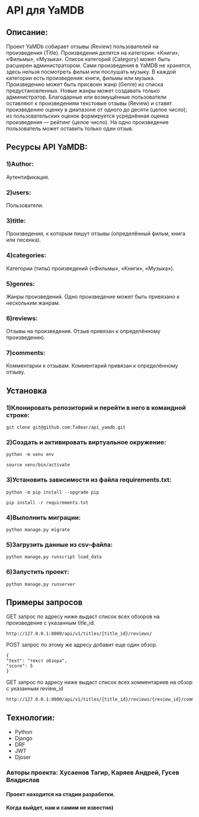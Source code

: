 # API для YaMDB


## Описание:
Проект YaMDb собирает отзывы (Review) пользователей на произведения (Title). Произведения делятся на категории: «Книги», «Фильмы», «Музыка». Список категорий (Category) может быть расширен администратором.
Сами произведения в YaMDB не хранятся, здесь нельзя посмотреть фильм или послушать музыку.
В каждой категории есть произведения: книги, фильмы или музыка.
Произведению может быть присвоен жанр (Genre) из списка предустановленных. Новые жанры может создавать только администратор.
Благодарные или возмущённые пользователи оставляют к произведениям текстовые отзывы (Review) и ставят произведению оценку в диапазоне от одного до десяти (целое число); из пользовательских оценок формируется усреднённая оценка произведения — рейтинг (целое число). На одно произведение пользователь может оставить только один отзыв.


## Ресурсы API YaMDB:

### 1)Author:
Аутентификация.
### 2)users:
Пользователи.
### 3)title:
Произведения, к которым пишут отзывы (определённый фильм, книга или песенка).
### 4)categories: 
Категории (типы) произведений («Фильмы», «Книги», «Музыка»).
### 5)genres: 
Жанры произведений. Одно произведение может быть привязано к нескольким жанрам.
### 6)reviews: 
Отзывы на произведения. Отзыв привязан к определённому произведению.
### 7)comments: 
Комментарии к отзывам. Комментарий привязан к определённому отзыву.

## Установка

### 1)Клонировать репозиторий и перейти в него в командной строке:
```
git clone git@github.com:Ta9ear/api_yamdb.git
```

### 2)Cоздать и активировать виртуальное окружение:
```
python -m venv env
```
```
source venv/bin/activate
```
### 3)Установить зависимости из файла requirements.txt:
```
python -m pip install --upgrade pip
```
```
pip install -r requirements.txt
```
### 4)Выполнить миграции:
```
python manage.py migrate
```
### 5)Загрузить данные из csv-файла:
```
python manage.py runscript load_data
```
### 6)Запустить проект:
```
python manage.py runserver
```

## Примеры запросов

GET запрос по адресу ниже выдаст список всех обзоров на произведение с указанным title_id. 
```
http://127.0.0.1:8000/api/v1/titles/{title_id}/reviews/
```
POST запрос по этому же адресу добавит еще один обзор. 
```
{
"text": "текст обзора",
"score": 5
}
```
GET запрос по адресу ниже выдаст список всех комментариев на обзор с указанным review_id
```
http://127.0.0.1:8000/api/v1/titles/{title_id}/reviews/{review_id}/comments/
```

## Технологии:
- Python
- Django
- DRF
- JWT
- Djoser

### Авторы проекта: Хусаенов Тагир, Каряев Андрей, Гусев Владислав
#### Проект находится на стадии разработки. 
#### Когда выйдет, нам и самим не известно)
